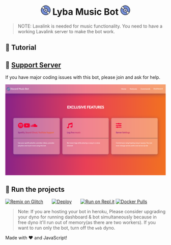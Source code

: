 <h1 align="center"><img src="./assets/logo.gif" width="30px"> Lyba Music Bot <img src="./assets/logo.gif" width="30px"></h1>

> NOTE: Lavalink is needed for music functionality. You need to have a working Lavalink server to make the bot work.

## 📝 Tutorial

## 📝 [Support Server](https://discord.gg/yD9WqgyN)

If you have major coding issues with this bot, please join and ask for help.

<div align="center"><img src="/assets/feature.png"></div>

## 💨 Run the projects

[![Remix on Glitch](https://cdn.glitch.com/2703baf2-b643-4da7-ab91-7ee2a2d00b5b%2Fremix-button.svg)](https://glitch.com/edit/#!/import/github/xzendercage/lyba)&nbsp;&nbsp;&nbsp;&nbsp;&nbsp;&nbsp;
[![Deploy](https://www.herokucdn.com/deploy/button.svg)](https://heroku.com/deploy?template=https://github.com/xzendercage/lyba)&nbsp;&nbsp;&nbsp;&nbsp;&nbsp;&nbsp;
[![Run on Repl.it](https://repl.it/badge/github/xzendercage/lyba)](https://repl.it/github/xzendercage/lyba)
[![Docker Pulls](https://img.shields.io/docker/pulls/darrenofficial/dmusicbot.svg)](https://hub.docker.com/r/darrenofficial/dmusicbot/)

> Note: If you are hosting your bot in heroku, Please consider upgrading your dyno for running dashboard & bot simultaneously because in free dyno it'll run out of memory(as there are two workers). If you want to run only the bot, turn off the `web` dyno.

Made with :heart: and JavaScript!
